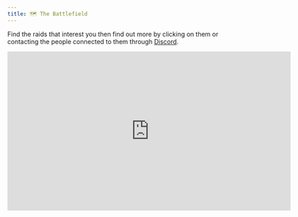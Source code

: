 ```yaml
---
title: 🗺️ The Battlefield
---
```


Find the raids that interest you then find out more by clicking on them or contacting the people connected to them through [Discord](https://discord.gg/Hf54gd8).
<iframe width="640" height="360" src="https://miro.com/app/embed/o9J_ksFmLEI=/?" frameborder="0" scrolling="no" allowfullscreen></iframe>
